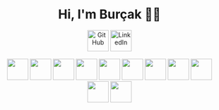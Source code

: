 <h1 align="center">Hi, I'm Burçak 👩‍💻 </h1>

<p align="center"> 
  <a href="https://github.com/burcakkok"><img alt="GitHub" title="GitHub" height="48" width="48" src="https://cdn.jsdelivr.net/gh/devicons/devicon/icons/github/github-original.svg" ></a>
  <a href="https://www.linkedin.com/in/burcak-kok"><img alt="LinkedIn" title="LinkedIn" height="48" width="48" src="https://cdn.jsdelivr.net/gh/devicons/devicon/icons/linkedin/linkedin-original.svg" ></a>
</p>

<p align="center">
  <img height="48" width="48" src="https://cdn.jsdelivr.net/gh/devicons/devicon/icons/html5/html5-original.svg" />
  <img height="48" width="48" src="https://cdn.jsdelivr.net/gh/devicons/devicon/icons/css3/css3-original.svg" />
  <img height="48" width="48" src="https://cdn.jsdelivr.net/gh/devicons/devicon/icons/bootstrap/bootstrap-original.svg" />
  <img height="48" width="48" src="https://cdn.jsdelivr.net/gh/devicons/devicon/icons/javascript/javascript-original.svg" />
  <img height="48" width="48" src="https://cdn.jsdelivr.net/gh/devicons/devicon/icons/react/react-original.svg" />
  <img height="48" width="48" src="https://cdn.jsdelivr.net/gh/devicons/devicon/icons/nodejs/nodejs-original-wordmark.svg" />  
  <img height="48" width="48" src="https://cdn.jsdelivr.net/gh/devicons/devicon/icons/postgresql/postgresql-original.svg" />
  <img height="48" width="48" src="https://cdn.jsdelivr.net/gh/devicons/devicon/icons/git/git-original.svg" />
  <img height="48" width="48" src="https://cdn.jsdelivr.net/gh/devicons/devicon/icons/npm/npm-original-wordmark.svg" />
  <img height="48" width="48" src="https://cdn.jsdelivr.net/gh/devicons/devicon/icons/jest/jest-plain.svg" />
  <img height="48" width="48" src="https://cdn.jsdelivr.net/gh/devicons/devicon/icons/heroku/heroku-original.svg" />
</p>

          
          